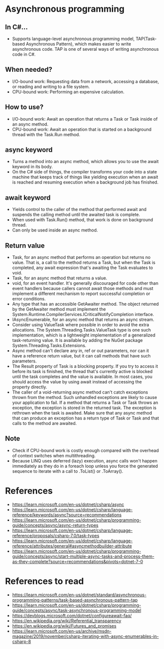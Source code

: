 # Asynchronous programming

## In C#...
- Supports language-level asynchronous programming model, TAP(Task-based Asynchronous Pattern), which makes easier to write asynchronous code. TAP is one of several ways of writing asynchronous code in C#.

## When needed?
- I/O-bound work: Requesting data from a network, accessing a database, or reading and writing to a file system.
- CPU-bound work: Performing an expensive calculation.

## How to use?
- I/O-bound work: Await an operation that returns a Task or Task<T> inside of an async method.
- CPU-bound work: Await an operation that is started on a background thread with the Task.Run method.

## async keyword
- Turns a method into an async method, which allows you to use the await keyword in its body.
- On the C# side of things, the compiler transforms your code into a state machine that keeps track of things like yielding execution when an await is reached and resuming execution when a background job has finished.

## await keyword
- Yields control to the caller of the method that performed await and suspends the calling method until the awaited task is complete.
- When used with Task.Run() method, that work is done on background thread.
- Can only be used inside an async method.

## Return value
- Task, for an async method that performs an operation but returns no value. That is, a call to the method returns a Task, but when the Task is completed, any await expression that's awaiting the Task evaluates to void.
- Task<TResult>, for an async method that returns a value.
- void, for an event handler. It's  generally discouraged for code other than event handlers because callers cannot await those methods and must implement a different mechanism to report successful completion or error conditions.
- Any type that has an accessible GetAwaiter method. The object returned by the GetAwaiter method must implement the System.Runtime.CompilerServices.ICriticalNotifyCompletion interface.
- IAsyncEnumerable<T>, for an async method that returns an async stream.
- Consider using ValueTask where possible in order to avoid the extra allocations. The System.Threading.Tasks.ValueTask<TResult> type is one such implementation, which is a lightweight implementation of a generalized task-returning value. It is available by adding the NuGet package System.Threading.Tasks.Extensions.
- Async method can't declare any in, ref or out parameters, nor can it have a reference return value, but it can call methods that have such parameters.
- The Result property of Task<TResult> is a blocking property. If you try to access it before its task is finished, the thread that's currently active is blocked until the task completes and the value is available. In most cases, you should access the value by using await instead of accessing the property directly.
- The caller of a void-returning async method can't catch exceptions thrown from the method. Such unhandled exceptions are likely to cause your application to fail. If a method that returns a Task or Task<TResult> throws an exception, the exception is stored in the returned task. The exception is rethrown when the task is awaited. Make sure that any async method that can produce an exception has a return type of Task or Task<TResult> and that calls to the method are awaited.

## Note
- Check if CPU-bound work is costly enough compared with the overhead of context switches when multithreading.
- Because LINQ uses deferred (lazy) execution, async calls won't happen immediately as they do in a foreach loop unless you force the generated sequence to iterate with a call to .ToList() or .ToArray().

# References
- https://learn.microsoft.com/en-us/dotnet/csharp/async
- https://learn.microsoft.com/en-us/dotnet/csharp/language-reference/keywords/async?source=recommendations
- https://learn.microsoft.com/en-us/dotnet/csharp/programming-guide/concepts/async/async-return-types
- https://learn.microsoft.com/en-us/dotnet/csharp/language-reference/proposals/csharp-7.0/task-types
- https://learn.microsoft.com/en-us/dotnet/csharp/language-reference/attributes/general#asyncmethodbuilder-attribute
- https://learn.microsoft.com/en-us/dotnet/csharp/programming-guide/concepts/async/start-multiple-async-tasks-and-process-them-as-they-complete?source=recommendations&pivots=dotnet-7-0

# References to read
- https://learn.microsoft.com/en-us/dotnet/standard/asynchronous-programming-patterns/task-based-asynchronous-pattern-tap
- https://learn.microsoft.com/en-us/dotnet/csharp/programming-guide/concepts/async/task-asynchronous-programming-model
- https://devblogs.microsoft.com/dotnet/configureawait-faq/
- https://en.wikipedia.org/wiki/Referential_transparency
- https://en.wikipedia.org/wiki/Futures_and_promises
- https://learn.microsoft.com/en-us/archive/msdn-magazine/2019/november/csharp-iterating-with-async-enumerables-in-csharp-8
